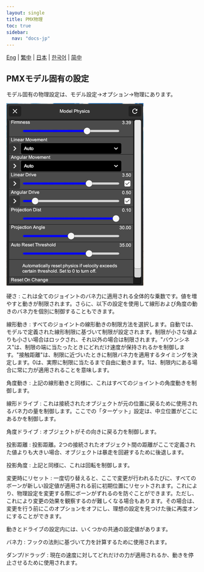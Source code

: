 ```yaml
---
layout: single
title: PMX物理
toc: true
sidebar:
  nav: "docs-jp"
---
```

[Eng](/dancexr/features/pmx_physics) | [繁中](/tw/dancexr/features/pmx_physics) | [日本](/jp/dancexr/features/pmx_physics) | [한국어](/kr/dancexr/features/pmx_physics) | [简中](/zh/dancexr/features/pmx_physics)


## PMXモデル固有の設定
モデル固有の物理設定は、モデル設定->オプション->物理にあります。

![モデル物理](/images/model-physics.png)

硬さ
: これは全てのジョイントのバネ力に適用される全体的な乗数です。値を増やすと動きが制限されます。さらに、以下の設定を使用して線形および角度の動きのバネ力を個別に制御することもできます。

線形動き
: すべてのジョイントの線形動きの制限方法を選択します。自動では、モデルで定義された線形制限に基づいて制限が設定されます。制限が小さな値よりも小さい場合はロックされ、それ以外の場合は制限されます。"バウンシネス"は、制限の端に当たったときにどれだけ速度が保持されるかを制御します。"接触距離"は、制限に近づいたときに制限バネ力を適用するタイミングを決定します。0は、実際に制限に当たるまで自由に動きます。1は、制限内にある場合に常に力が適用されることを意味します。

角度動き
: 上記の線形動きと同様に、これはすべてのジョイントの角度動きを制御します。

線形ドライブ
: これは接続されたオブジェクトが元の位置に戻るために使用されるバネ力の量を制御します。ここでの「ターゲット」設定は、中立位置がどこにあるかを制御します。

角度ドライブ
: オブジェクトがその向きに戻る力を制御します。

投影距離
: 投影距離。2つの接続されたオブジェクト間の距離がここで定義された値よりも大きい場合、オブジェクトは暴走を回避するために後退します。

投影角度
: 上記と同様に、これは回転を制御します。

変更時にリセット
: 一度切り替えると、ここで変更が行われるたびに、すべてのボーンが新しい設定値が適用される前に初期位置にリセットされます。これにより、物理設定を変更する際にボーンがずれるのを防ぐことができます。ただし、これにより変更の効果を観察するのが難しくなる場合もあります。その場合は、変更を行う前にこのオプションをオフにし、理想の設定を見つけた後に再度オンにすることができます。

動きとドライブの設定内には、いくつかの共通の設定値があります。

バネ力
: フックの法則に基づいて力を計算するために使用されます。

ダンプ/ドラッグ
: 現在の速度に対してどれだけの力が適用されるか、動きを停止させるために使用されます。